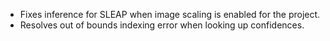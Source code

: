  - Fixes inference for SLEAP when image scaling is enabled for the project.
 - Resolves out of bounds indexing error when looking up confidences.
